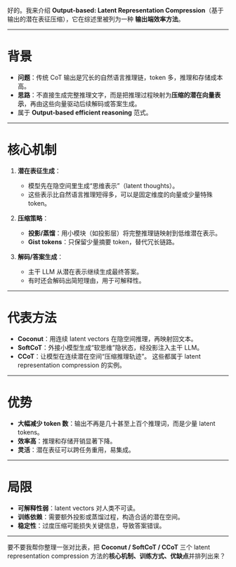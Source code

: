好的。我来介绍 **Output-based: Latent Representation Compression**（基于输出的潜在表征压缩），它在综述里被列为一种 **输出端效率方法**。

---

# 背景

* **问题**：传统 CoT 输出是冗长的自然语言推理链，token 多，推理和存储成本高。
* **思路**：不直接生成完整推理文字，而是把推理过程映射为**压缩的潜在向量表示**，再由这些向量驱动后续解码或答案生成。
* 属于 **Output-based efficient reasoning** 范式。

---

# 核心机制

1. **潜在表征生成**：

   * 模型先在隐空间里生成“思维表示”（latent thoughts）。
   * 这些表示比自然语言推理短得多，可以是固定维度的向量或少量特殊 token。

2. **压缩策略**：

   * **投影/蒸馏**：用小模块（如投影层）将完整推理链映射到低维潜在表示。
   * **Gist tokens**：只保留少量摘要 token，替代冗长链路。

3. **解码/答案生成**：

   * 主干 LLM 从潜在表示继续生成最终答案。
   * 有时还会解码出简短理由，用于可解释性。

---

# 代表方法

* **Coconut**：用连续 latent vectors 在隐空间推理，再映射回文本。
* **SoftCoT**：外接小模型生成“软思维”隐状态，经投影注入主干 LLM。
* **CCoT**：让模型在连续潜在空间“压缩推理轨迹”。
  这些都属于 latent representation compression 的实例。

---

# 优势

* **大幅减少 token 数**：输出不再是几十甚至上百个推理词，而是少量 latent tokens。
* **效率高**：推理和存储开销显著下降。
* **灵活**：潜在表征可以跨任务重用，易集成。

---

# 局限

* **可解释性弱**：latent vectors 对人类不可读。
* **训练依赖**：需要额外投影或蒸馏过程，构造合适的潜在空间。
* **稳定性**：过度压缩可能损失关键信息，导致答案错误。

---

要不要我帮你整理一张对比表，把 **Coconut / SoftCoT / CCoT** 三个 latent representation compression 方法的**核心机制、训练方式、优缺点**并排列出来？
